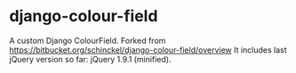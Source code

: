 django-colour-field
===================

A custom Django ColourField. Forked from https://bitbucket.org/schinckel/django-colour-field/overview
It includes last jQuery version so far: jQuery 1.9.1 (minified).
